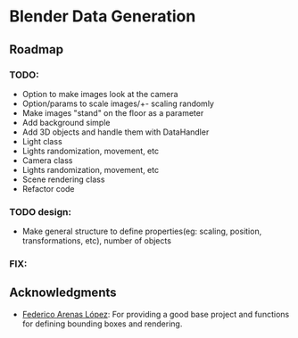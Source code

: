 # Blender Data Generation

## Roadmap
### TODO:
* Option to make images look at the camera
* Option/params to scale images/+- scaling randomly
* Make images "stand" on the floor as a parameter
* Add background simple
* Add 3D objects and handle them with DataHandler
* Light class
* Lights randomization, movement, etc
* Camera class
* Lights randomization, movement, etc
* Scene rendering class
* Refactor code

### TODO design:
* Make general structure to define properties(eg: scaling, position, transformations, etc), number of objects

### FIX:

## Acknowledgments
* [Federico Arenas López](https://github.com/federicoarenasl/Data-Generation-with-Blender): For providing a good base project and functions for defining bounding boxes and rendering.
